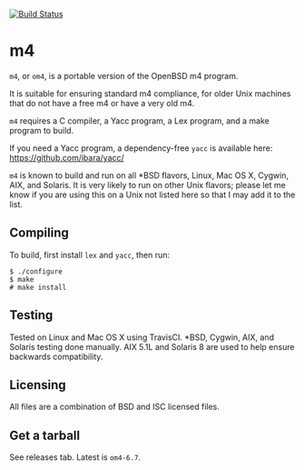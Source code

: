 [![Build Status](https://travis-ci.org/ibara/m4.svg?branch=master)](https://travis-ci.org/ibara/m4)

m4
==
`m4`, or `om4`, is a portable version of the OpenBSD m4 program.

It is suitable for ensuring standard m4 compliance, for older Unix machines
that do not have a free m4 or have a very old m4.

`m4` requires a C compiler, a Yacc program, a Lex program, and a make program
to build.

If you need a Yacc program, a dependency-free `yacc` is available here:
https://github.com/ibara/yacc/

`m4` is known to build and run on all *BSD flavors, Linux, Mac OS X, Cygwin,
AIX, and Solaris. It is very likely to run on other Unix flavors; please let
me know if you are using this on a Unix not listed here so that I may add it
to the list.

Compiling
---------
To build, first install `lex` and `yacc`, then run:
```
$ ./configure
$ make
# make install
```

Testing
-------
Tested on Linux and Mac OS X using TravisCI. *BSD, Cygwin, AIX, and Solaris
testing done manually. AIX 5.1L and Solaris 8 are used to help ensure
backwards compatibility.

Licensing
---------
All files are a combination of BSD and ISC licensed files.

Get a tarball
-------------
See releases tab. Latest is `om4-6.7`.
